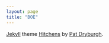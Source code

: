 ```yaml
---
layout: page
title: "BOE"
---
```


[Jekyll](http://jekyllrb.com) theme [Hitchens](https://github.com/patdryburgh/hitchens) by [Pat Dryburgh](https://patdryburgh.com).


